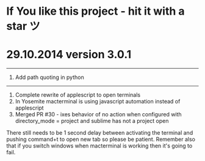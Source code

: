 # If You like this project - hit it with a star ツ

# 29.10.2014 version 3.0.1

---

1. Add path quoting in python

---

1. Complete rewrite of applescript to open terminals
2. In Yosemite macterminal is using javascript automation instead of applescript
3. Merged PR #30 - ixes behavior of no action when configured with directory_mode = project and sublime has not a project open

There still needs to be 1 second delay between activating the terminal and pushing command+t to open new tab
so please be patient. Remember also that if you switch windows when macterminal is working then it's going to fail.
